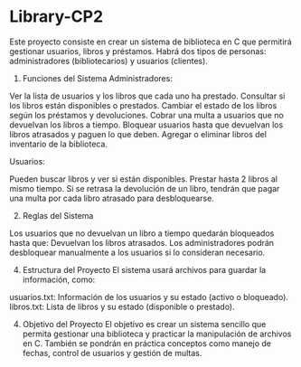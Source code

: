 # Library-CP2
Este proyecto consiste en crear un sistema de biblioteca en C que permitirá gestionar usuarios, libros y préstamos. Habrá dos tipos de personas: administradores (bibliotecarios) y usuarios (clientes). 

1. Funciones del Sistema
Administradores:

Ver la lista de usuarios y los libros que cada uno ha prestado.
Consultar si los libros están disponibles o prestados.
Cambiar el estado de los libros según los préstamos y devoluciones.
Cobrar una multa a usuarios que no devuelvan los libros a tiempo.
Bloquear usuarios hasta que devuelvan los libros atrasados y paguen lo que deben.
Agregar o eliminar libros del inventario de la biblioteca.

Usuarios:

Pueden buscar libros y ver si están disponibles.
Prestar hasta 2 libros al mismo tiempo.
Si se retrasa la devolución de un libro, tendrán que pagar una multa por cada libro atrasado para desbloquearse.

2. Reglas del Sistema

Los usuarios que no devuelvan un libro a tiempo quedarán bloqueados hasta que:
Devuelvan los libros atrasados.
Los administradores podrán desbloquear manualmente a los usuarios si lo consideran necesario.


4. Estructura del Proyecto
El sistema usará archivos para guardar la información, como:

usuarios.txt: Información de los usuarios y su estado (activo o bloqueado).
libros.txt: Lista de libros y su estado (disponible o prestado).

4. Objetivo del Proyecto
El objetivo es crear un sistema sencillo que permita gestionar una biblioteca y practicar la manipulación de archivos en C. También se pondrán en práctica conceptos como manejo de fechas, control de usuarios y gestión de multas.


